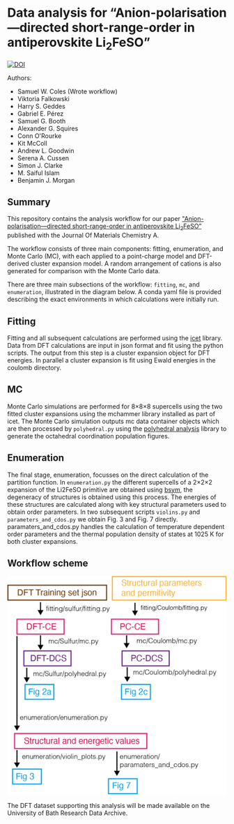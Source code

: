 # Data analysis for &ldquo;Anion-polarisation&mdash;directed short-range-order in antiperovskite Li<sub>2</sub>FeSO&rdquo;
[![DOI](https://zenodo.org/badge/580436866.svg)](https://zenodo.org/badge/latestdoi/580436866)

Authors:
- Samuel W. Coles (Wrote workflow)
- Viktoria Falkowski
- Harry S. Geddes
- Gabriel E. Pérez
- Samuel G. Booth
- Alexander G. Squires 
- Conn O'Rourke
- Kit McColl
- Andrew L. Goodwin
- Serena A. Cussen
- Simon J. Clarke
- M. Saiful Islam
- Benjamin J. Morgan

## Summary

This repository contains the analysis workflow for our paper ["Anion-polarisation&mdash;directed short-range-order in antiperovskite Li<sub>2</sub>FeSO”](https://doi.org/10.1039/D2TA10037A) published with the Journal Of Materials Chemistry A.

The workflow consists of three main components: fitting, enumeration, and Monte Carlo (MC), with each applied to a point-charge model and DFT-derived cluster expansion model. A random arrangement of cations is also generated for comparison with the Monte Carlo data. 

There are three main subsections of the workflow: `fitting`, `mc`, and `enumeration`, illustrated in the diagram below. 
A conda yaml file is provided describing the exact environments in which calculations were initially run.

## Fitting

Fitting and all subsequent calculations are performed using the [icet](https://icet.materialsmodeling.org) library. Data from DFT calculations are input in json format and fit using the python scripts. The output from this step is a cluster expansion object for DFT energies. In parallel a cluster expansion is fit using Ewald energies in the coulomb directory.

## MC

Monte Carlo simulations are performed for 8&times;8&times;8 supercells using the two fitted cluster expansions using the mchammer library installed as part of icet. The Monte Carlo simulation outputs mc data container objects which are then processed by `polyhedral.py` using the [polyhedral analysis](https://polyhedral-analysis.readthedocs.io/en/latest/) library to generate the octahedral coordination population figures.

## Enumeration

The final stage, enumeration, focusses on the direct calculation of the partition function. In `enumeration.py` the different supercells of a 2&times;2&times;2 expansion of the Li2FeSO primitive are obtained using [bsym](https://joss.theoj.org/papers/10.21105/joss.00370), the degeneracy of structures is obtained using this process. The energies of these structures are calculated along with key structural parameters used to obtain order parameters. In two subsequent scripts `violins.py` and `parameters_and_cdos.py` we obtain Fig. 3 and Fig. 7 directly. paramaters_and_cdos.py handles the calculation of temperature dependent order parameters and the thermal population density of states at 1025 K for both cluster expansions.

## Workflow scheme

![](./workflow.png)

The DFT dataset supporting this analysis will be made available on the University of Bath Research Data Archive.
